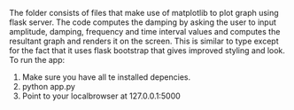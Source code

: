 The folder consists of files that make use of matplotlib to plot graph using flask server. The code computes the damping by asking the user to input amplitude, damping, frequency and time interval values and computes the resultant graph and renders it on the screen. This is similar to type except for the fact that it uses flask bootstrap that gives improved styling and look. <br/>
To run the app:<br/>
1. Make sure you have all te installed depencies.<br/>
2. python app.py<br/>
3. Point to your localbrowser at 127.0.0.1:5000<br/>